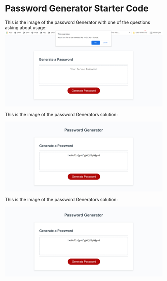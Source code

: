# Password Generator Starter Code

This is the image of the password Generator with one of the questions asking about usage:
<img src= "./assets/Image102.jpg">

This is the image of the password Generators solution:

<img src= "./assets/Image101.jpg">



This is the image of the password Generators solution:

<img src= "./assets/Image101.jpg">